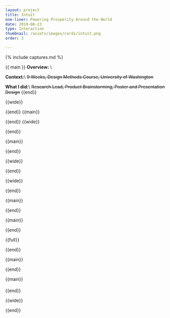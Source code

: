 ```yaml
---
layout: project
title: Intuit
one-liner: Powering Prosperity Around the World
date: 2019-08-23
type: Interaction
thumbnail: /assets/images/cards/intuit.png
order: 3

---
```

{% include captures.md %}

{{ main }}
**Overview:** \\


**Context:**\\
~~9 Weeks, Design Methods Course, University of Washington~~

**What I did:**\\
~~Research Lead, Product Brainstorming, Poster and Presentation Design~~
{{end}}

{{wide}}

{{end}}
{{main}}

{{end}}
{{wide}}


{{end}}

{{main}}

{{end}}

{{wide}}

{{end}}

{{wide}}

{{end}}

{{main}}

{{end}}


{{main}}

{{end}}

{{full}}


{{end}}

{{main}}

{{end}}

{{main}}
####
{{end}}

{{wide}}

{{end}}
